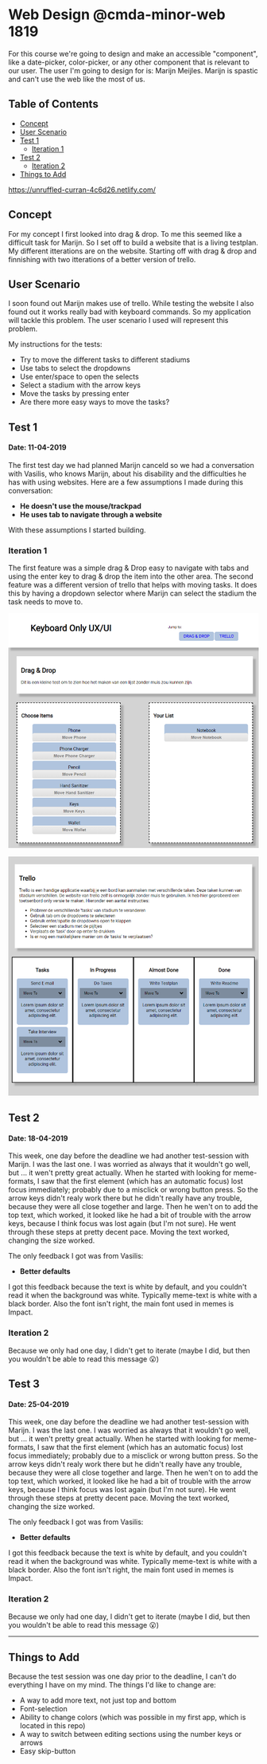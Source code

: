 # Web Design @cmda-minor-web 1819

For this course we're going to design and make an accessible "component", like a date-picker, color-picker, or any other component that is relevant to our user. The user I'm going to design for is: Marijn Meijles. Marijn is spastic and can't use the web like the most of us.

## Table of Contents
- [Concept](#concept)
- [User Scenario](#user-scenario)
- [Test 1](#test-1-)
  - [Iteration 1](#iteration-1-)
- [Test 2](#test-2-)
  - [Iteration 2](#iteration-2-)
- [Things to Add](#things-to-add-)


https://unruffled-curran-4c6d26.netlify.com/

## Concept
For my concept I first looked into drag & drop. To me this seemed like a difficult task for Marijn. So I set off to build a website that is a living testplan. My different itterations are on the website. Starting off with drag & drop and finnishing with two itterations of a better version of trello.

## User Scenario
I soon found out Marijn makes use of trello. While testing the website I also found out it works really bad with keyboard commands. So my application will tackle this problem. The user scenario I used will represent this problem. 

My instructions for the tests:
- Try to move the different tasks to different stadiums
- Use tabs to select the dropdowns
- Use enter/space to open the selects
- Select a stadium with the arrow keys
- Move the tasks by pressing enter
- Are there more easy ways to move the tasks?

## Test 1
#### Date: 11-04-2019
The first test day we had planned Marijn canceld so we had a conversation with Vasilis, who knows Marijn, about his disability and the difficulties he has with using websites. Here are a few assumptions I made during this conversation:
- **He doesn't use the mouse/trackpad**
- **He uses tab to navigate through a website**

With these assumptions I started building.

### Iteration 1
The first feature was a simple drag & Drop easy to navigate with tabs and using the enter key to drag & drop the item into the other area. The second feature was a different version of trello that helps with moving tasks. It does this by having a dropdown selector where Marijn can select the stadium the task needs to move to. 

![iteration1.1](screens/iteration1.1.png)

![iteration1.2](screens/iteration1.2.png)

## Test 2
#### Date: 18-04-2019
This week, one day before the deadline we had another test-session with Marijn. I was the last one. I was worried as always that it wouldn't go well, but ... it wen't pretty great actually. When he started with looking for meme-formats, I saw that the first element (which has an automatic focus) lost focus immediately; probably due to a misclick or wrong button press. So the arrow keys didn't realy work there but he didn't really have any trouble, because they were all close together and large. Then he wen't on to add the top text, which worked, it looked like he had a bit of trouble with the arrow keys, because I think focus was lost again (but I'm not sure). He went through these steps at pretty decent pace. Moving the text worked, changing the size worked. 

The only feedback I got was from Vasilis:
- **Better defaults**

I got this feedback because the text is white by default, and you couldn't read it when the background was white. Typically meme-text is white with a black border. Also the font isn't right, the main font used in memes is Impact.

### Iteration 2
Because we only had one day, I didn't get to iterate (maybe I did, but then you wouldn't be able to read this message 😮)

## Test 3
#### Date: 25-04-2019
This week, one day before the deadline we had another test-session with Marijn. I was the last one. I was worried as always that it wouldn't go well, but ... it wen't pretty great actually. When he started with looking for meme-formats, I saw that the first element (which has an automatic focus) lost focus immediately; probably due to a misclick or wrong button press. So the arrow keys didn't realy work there but he didn't really have any trouble, because they were all close together and large. Then he wen't on to add the top text, which worked, it looked like he had a bit of trouble with the arrow keys, because I think focus was lost again (but I'm not sure). He went through these steps at pretty decent pace. Moving the text worked, changing the size worked. 

The only feedback I got was from Vasilis:
- **Better defaults**

I got this feedback because the text is white by default, and you couldn't read it when the background was white. Typically meme-text is white with a black border. Also the font isn't right, the main font used in memes is Impact.

### Iteration 2
Because we only had one day, I didn't get to iterate (maybe I did, but then you wouldn't be able to read this message 😮)

---

## Things to Add
Because the test session was one day prior to the deadline, I can't do everything I have on my mind. 
The things I'd like to change are:
- A way to add more text, not just top and bottom
- Font-selection
- Ability to change colors (which was possible in my first app, which is located in this repo)
- A way to switch between editing sections using the number keys or arrows
- Easy skip-button

